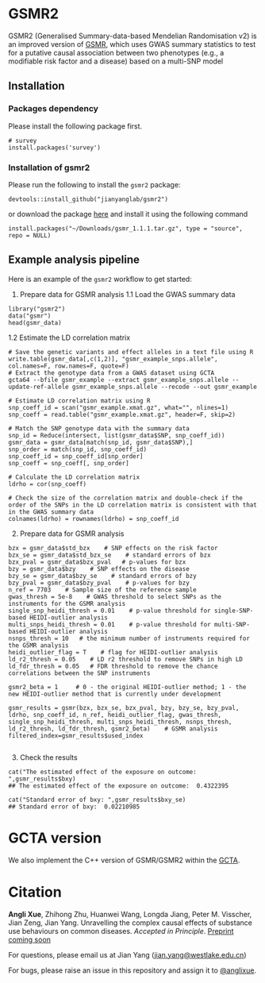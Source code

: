 # GSMR2
 
GSMR2 (Generalised Summary-data-based Mendelian Randomisation v2) is an improved version of [GSMR](https://github.com/jianyanglab/gsmr), which uses GWAS summary statistics to test for a putative causal association between two phenotypes (e.g., a modifiable risk factor and a disease) based on a multi-SNP model

## Installation

### Packages dependency

Please install the following package first. 

```{r}
# survey
install.packages('survey')
```

### Installation of gsmr2

Please run the following to install the `gsmr2` package:
```
devtools::install_github("jianyanglab/gsmr2")
```

or download the package [here](https://yanglab.westlake.edu.cn/software/gsmr/static/gsmr_1.1.1.tar.gz) and install it using the following command
```
install.packages("~/Downloads/gsmr_1.1.1.tar.gz", type = "source", repo = NULL)
```

## Example analysis pipeline

Here is an example of the `gsmr2` workflow to get started:

1. Prepare data for GSMR analysis
 1.1 Load the GWAS summary data
```
library("gsmr2")
data("gsmr")
head(gsmr_data)
```
 1.2 Estimate the LD correlation matrix
```
# Save the genetic variants and effect alleles in a text file using R
write.table(gsmr_data[,c(1,2)], "gsmr_example_snps.allele", col.names=F, row.names=F, quote=F)
# Extract the genotype data from a GWAS dataset using GCTA
gcta64 --bfile gsmr_example --extract gsmr_example_snps.allele --update-ref-allele gsmr_example_snps.allele --recode --out gsmr_example

# Estimate LD correlation matrix using R
snp_coeff_id = scan("gsmr_example.xmat.gz", what="", nlines=1)
snp_coeff = read.table("gsmr_example.xmat.gz", header=F, skip=2)

# Match the SNP genotype data with the summary data
snp_id = Reduce(intersect, list(gsmr_data$SNP, snp_coeff_id))
gsmr_data = gsmr_data[match(snp_id, gsmr_data$SNP),]
snp_order = match(snp_id, snp_coeff_id)
snp_coeff_id = snp_coeff_id[snp_order]
snp_coeff = snp_coeff[, snp_order]

# Calculate the LD correlation matrix
ldrho = cor(snp_coeff)

# Check the size of the correlation matrix and double-check if the order of the SNPs in the LD correlation matrix is consistent with that in the GWAS summary data
colnames(ldrho) = rownames(ldrho) = snp_coeff_id

```

2. Prepare data for GSMR analysis
```
bzx = gsmr_data$std_bzx    # SNP effects on the risk factor
bzx_se = gsmr_data$std_bzx_se    # standard errors of bzx
bzx_pval = gsmr_data$bzx_pval   # p-values for bzx
bzy = gsmr_data$bzy    # SNP effects on the disease
bzy_se = gsmr_data$bzy_se    # standard errors of bzy
bzy_pval = gsmr_data$bzy_pval    # p-values for bzy
n_ref = 7703    # Sample size of the reference sample
gwas_thresh = 5e-8    # GWAS threshold to select SNPs as the instruments for the GSMR analysis
single_snp_heidi_thresh = 0.01    # p-value threshold for single-SNP-based HEIDI-outlier analysis
multi_snps_heidi_thresh = 0.01    # p-value threshold for multi-SNP-based HEIDI-outlier analysis
nsnps_thresh = 10   # the minimum number of instruments required for the GSMR analysis
heidi_outlier_flag = T    # flag for HEIDI-outlier analysis
ld_r2_thresh = 0.05    # LD r2 threshold to remove SNPs in high LD
ld_fdr_thresh = 0.05   # FDR threshold to remove the chance correlations between the SNP instruments

gsmr2_beta = 1     # 0 - the original HEIDI-outlier method; 1 - the new HEIDI-outlier method that is currently under development 

gsmr_results = gsmr(bzx, bzx_se, bzx_pval, bzy, bzy_se, bzy_pval, ldrho, snp_coeff_id, n_ref, heidi_outlier_flag, gwas_thresh, single_snp_heidi_thresh, multi_snps_heidi_thresh, nsnps_thresh, ld_r2_thresh, ld_fdr_thresh, gsmr2_beta)    # GSMR analysis 
filtered_index=gsmr_results$used_index


```

3. Check the results
```
cat("The estimated effect of the exposure on outcome: ",gsmr_results$bxy)
## The estimated effect of the exposure on outcome:  0.4322395

cat("Standard error of bxy: ",gsmr_results$bxy_se)
## Standard error of bxy:  0.02210985
```

# GCTA version
We also implement the C++ version of GSMR/GSMR2 within the [GCTA](https://github.com/jianyangqt/gcta). 

# Citation

**Angli Xue**, Zhihong Zhu, Huanwei Wang, Longda Jiang, Peter M. Visscher, Jian Zeng, Jian Yang. Unravelling the complex causal effects of substance use behaviours on common diseases. *Accepted in Principle*. [Preprint coming soon](https://www.researchsquare.com/article/rs-3465061/v1)

For questions, please email us at Jian Yang (jian.yang@westlake.edu.cn)

For bugs, please raise an issue in this repository and assign it to [@anglixue](https://github.com/anglixue).

